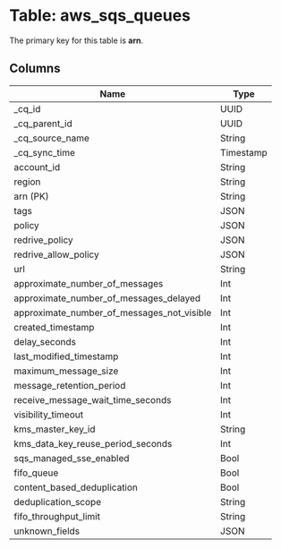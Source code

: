 # Table: aws_sqs_queues



The primary key for this table is **arn**.


## Columns
| Name          | Type          |
| ------------- | ------------- |
|_cq_id|UUID|
|_cq_parent_id|UUID|
|_cq_source_name|String|
|_cq_sync_time|Timestamp|
|account_id|String|
|region|String|
|arn (PK)|String|
|tags|JSON|
|policy|JSON|
|redrive_policy|JSON|
|redrive_allow_policy|JSON|
|url|String|
|approximate_number_of_messages|Int|
|approximate_number_of_messages_delayed|Int|
|approximate_number_of_messages_not_visible|Int|
|created_timestamp|Int|
|delay_seconds|Int|
|last_modified_timestamp|Int|
|maximum_message_size|Int|
|message_retention_period|Int|
|receive_message_wait_time_seconds|Int|
|visibility_timeout|Int|
|kms_master_key_id|String|
|kms_data_key_reuse_period_seconds|Int|
|sqs_managed_sse_enabled|Bool|
|fifo_queue|Bool|
|content_based_deduplication|Bool|
|deduplication_scope|String|
|fifo_throughput_limit|String|
|unknown_fields|JSON|